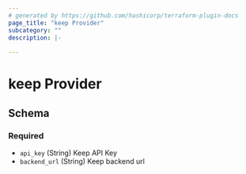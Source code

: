 ```yaml
---
# generated by https://github.com/hashicorp/terraform-plugin-docs
page_title: "keep Provider"
subcategory: ""
description: |-
  
---
```


# keep Provider





<!-- schema generated by tfplugindocs -->
## Schema

### Required

- `api_key` (String) Keep API Key
- `backend_url` (String) Keep backend url
